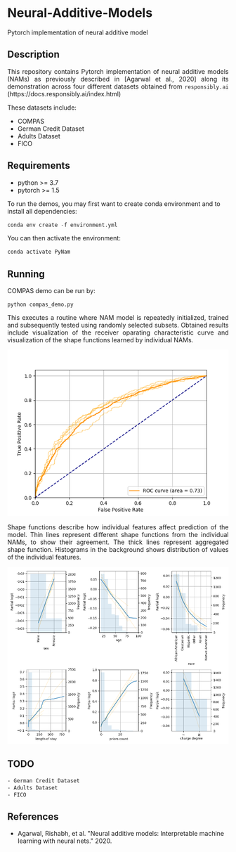 # Neural-Additive-Models
Pytorch implementation of neural additive model

## Description
<p align="justify">
This repository contains Pytorch implementation of neural additive models (NAMs) as previously described in [Agarwal et al., 2020] along its demonstration across four different datasets obtained from <code>responsibly.ai</code> (https://docs.responsibly.ai/index.html)
</p>

These datasets include:
  * COMPAS
  * German Credit Dataset
  * Adults Dataset
  * FICO 

## Requirements

  * python >= 3.7
  * pytorch >= 1.5


To run the demos, you may first want to create conda environment and to install all dependencies:
```S
conda env create -f environment.yml
```

You can then activate the environment:
```S
conda activate PyNam
```

## Running
COMPAS demo can be run by:
```
python compas_demo.py
```

<p align="justify">
This executes a routine where NAM model is repeatedly initialized, trained and subsequently tested using randomly selected subsets. Obtained results include visualization of the receiver oparating characteristic curve and visualization of the shape functions learned by individual NAMs. 
</p>

![compas_roc](results/roc_curve.png?raw=true "COMPAS - ROC curve")

<p align="justify">
Shape functions describe how individual features affect prediction of the model. Thin lines represent different shape functions from the individual NAMs, to show their agreement. The thick lines represent aggregated shape function. Histograms in the background shows distribution of values of the individual features.
</p>

![compas_roc](results/shape_functions.png?raw=true "COMPAS - shape functions")

## TODO
    - German Credit Dataset
    - Adults Dataset
    - FICO 


## References
  * Agarwal, Rishabh, et al. "Neural additive models: Interpretable machine learning with neural nets." 2020.